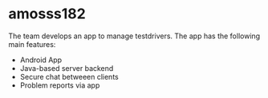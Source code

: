 # amosss182

The team develops an app to manage testdrivers. 
The app has the following main features:
* Android App
* Java-based server backend
* Secure chat betweeen clients
* Problem reports via app
